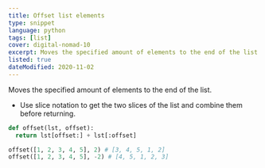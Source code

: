 ```yaml
---
title: Offset list elements
type: snippet
language: python
tags: [list]
cover: digital-nomad-10
excerpt: Moves the specified amount of elements to the end of the list.
listed: true
dateModified: 2020-11-02
---
```


Moves the specified amount of elements to the end of the list.

- Use slice notation to get the two slices of the list and combine them before returning.

```py
def offset(lst, offset):
  return lst[offset:] + lst[:offset]

offset([1, 2, 3, 4, 5], 2) # [3, 4, 5, 1, 2]
offset([1, 2, 3, 4, 5], -2) # [4, 5, 1, 2, 3]
```
